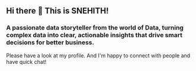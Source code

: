 ## Hi there 👋   This is SNEHITH!

### A passionate data storyteller from the world of Data, turning complex data into clear, actionable insights that drive smart decisions for better business.

Please have a look at my profile. And I'm happy to connect with people and have quick chat!




<!--
**kathisnehith/kathisnehith** is a ✨ _special_ ✨ repository because its `README.md` (this file) appears on your GitHub profile.

Here are some ideas to get you started:

- 🔭 I’m currently working on ...
- 🌱 I’m currently learning ...
- 👯 I’m looking to collaborate on ...
- 🤔 I’m looking for help with ...
- 💬 Ask me about ...
- 📫 How to reach me: ...
- 😄 Pronouns: ...
- ⚡ Fun fact: ...
-->
